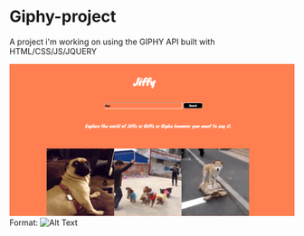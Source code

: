 # Giphy-project
A project i'm working on using the GIPHY API built with HTML/CSS/JS/JQUERY

![Jiffy project](https://github.com/Amrit-PennySoft/Giphy-project/blob/master/jiffy.png)
Format: ![Alt Text](url)
